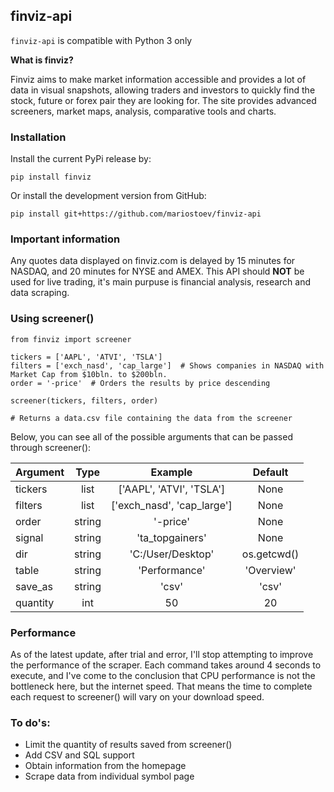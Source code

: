 ## finviz-api

`finviz-api` is compatible with Python 3 only 

**What is finviz?**

Finviz aims to make market information accessible and provides a lot of data in visual snapshots, allowing traders and investors to quickly find the stock, future or forex pair they are looking for. The site provides advanced screeners, market maps, analysis, comparative tools and charts.

### Installation

Install the current PyPi release by:

`pip install finviz`

Or install the development version from GitHub:

`pip install git+https://github.com/mariostoev/finviz-api`

### Important information

Any quotes data displayed on finviz.com is delayed by 15 minutes for NASDAQ, and 20 minutes for NYSE and AMEX. This API should **NOT** be used for live trading, it's main purpuse is financial analysis, research and data scraping.

### Using screener()

    from finviz import screener
    
    tickers = ['AAPL', 'ATVI', 'TSLA']
    filters = ['exch_nasd', 'cap_large']  # Shows companies in NASDAQ with Market Cap from $10bln. to $200bln.
    order = '-price'  # Orders the results by price descending
    
    screener(tickers, filters, order)
    
    # Returns a data.csv file containing the data from the screener

Below, you can see all of the possible arguments that can be passed through screener():

| Argument | Type | Example | Default |
| :---         |     :---:      |     :---:     |     :---:     |
| tickers  | list | ['AAPL', 'ATVI', 'TSLA']  | None |
| filters | list | ['exch_nasd', 'cap_large']  | None |
| order | string | '-price' | None |
| signal | string | 'ta_topgainers' | None |
| dir | string | 'C:/User/Desktop' | os.getcwd() |
| table | string | 'Performance' | 'Overview' |
| save_as | string | 'csv' | 'csv' |
| quantity | int | 50 | 20 |

### Performance

As of the latest update, after trial and error, I'll stop attempting to improve the performance of the scraper. Each command takes around 4 seconds to execute, and I've come to the conclusion that CPU performance is not the bottleneck here, but the internet speed. That means the time to complete each request to screener() will vary on your download speed.

### To do's:

- Limit the quantity of results saved from screener()
- Add CSV and SQL support
- Obtain information from the homepage
- Scrape data from individual symbol page
